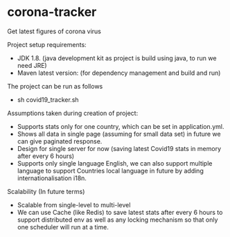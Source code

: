 # corona-tracker
Get latest figures of corona virus 

Project setup requirements:
* JDK 1.8. (java development kit as project is build using java, to run we need JRE)
* Maven latest version: (for dependency management and build and run)

The project can be run as follows
* sh covid19_tracker.sh


Assumptions taken during creation of project:
* Supports stats only for one country, which can be set in application.yml.
* Shows all data in single page (assuming for small data set) in future we can give paginated response.
* Design for single server for now (saving latest Covid19 stats in memory after every 6 hours)
* Supports only single language English, we can also support multiple language to support Countries local language in future by adding internationalisation i18n.



Scalability (In future terms)
* Scalable from single-level to multi-level
* We can use Cache (like Redis) to save latest stats after every 6 hours to support distributed env as well as any locking mechanism
  so that only one scheduler will run at a time.